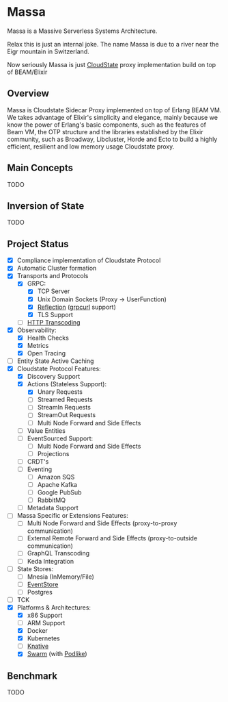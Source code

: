 # Massa

Massa is a Massive Serverless Systems Architecture.

Relax this is just an internal joke. The name Massa is due to a river near the Eigr mountain in Switzerland.

Now seriously Massa is just [CloudState](https://github.com/cloudstateio/cloudstate) proxy implementation build on top of BEAM/Elixir

## Overview

Massa is Cloudstate Sidecar Proxy implemented on top of Erlang BEAM VM.
We takes advantage of Elixir's simplicity and elegance, mainly because we know the power of Erlang's basic components, such as the features of Beam VM, the OTP structure and the libraries established by the Elixir community, such as Broadway, Libcluster, Horde and Ecto to build a highly efficient, resilient and low memory usage Cloudstate proxy.

## Main Concepts

TODO

## Inversion of State

TODO

## Project Status

- [x] Compliance implementation of Cloudstate Protocol
- [x] Automatic Cluster formation
- [x] Transports and Protocols
    - [x] GRPC:
        - [x] TCP Server
        - [x] Unix Domain Sockets (Proxy -> UserFunction)
        - [x] [Reflection](https://github.com/grpc/grpc/blob/master/doc/server-reflection.md) ([grpcurl](https://github.com/fullstorydev/grpcurl) support)
        - [x] TLS Support
    - [ ] [HTTP Transcoding](https://cloud.google.com/endpoints/docs/grpc/transcoding)
- [x] Observability:
    - [x] Health Checks
    - [x] Metrics
    - [x] Open Tracing
- [ ] Entity State Active Caching
- [x] Cloudstate Protocol Features:
    - [x] Discovery Support
    - [x] Actions (Stateless Support):
        - [x] Unary Requests
        - [ ] Streamed Requests
        - [ ] StreamIn Requests
        - [ ] StreamOut Requests
        - [ ] Multi Node Forward and Side Effects
    - [ ] Value Entities
    - [ ] EventSourced Support:
        - [ ] Multi Node Forward and Side Effects
        - [ ] Projections
    - [ ] CRDT's
    - [ ] Eventing
        - [ ] Amazon SQS
        - [ ] Apache Kafka
        - [ ] Google PubSub
        - [ ] RabbitMQ
    - [ ] Metadata Support
- [ ] Massa Specific or Extensions Features:
    - [ ] Multi Node Forward and Side Effects (proxy-to-proxy communication)
    - [ ] External Remote Forward and Side Effects (proxy-to-outside communication)
    - [ ] GraphQL Transcoding
    - [ ] Keda Integration
- [ ] State Stores:
    - [ ] Mnesia (InMemory/File)
    - [ ] [EventStore](https://www.eventstore.com)
    - [ ] Postgres
- [ ] TCK
- [x] Platforms & Architectures:
    - [x] x86 Support
    - [ ] ARM Support
    - [x] Docker
    - [x] Kubernetes
    - [ ] [Knative](https://knative.dev)
    - [x] [Swarm](https://docs.docker.com/engine/swarm/) (with [Podlike](https://github.com/rycus86/podlike))

## Benchmark

TODO